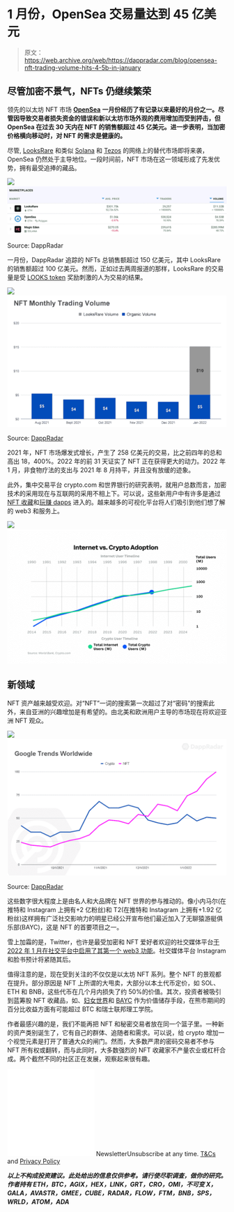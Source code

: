 # 1 月份，OpenSea 交易量达到 45 亿美元

> 原文：<https://web.archive.org/web/https://dappradar.com/blog/opensea-nft-trading-volume-hits-4-5b-in-january>

## 尽管加密不景气，NFTs 仍继续繁荣

领先的以太坊 NFT 市场 [**OpenSea**](https://web.archive.org/web/20221002010812/https://dappradar.com/multichain/marketplaces/opensea) **一月份经历了有记录以来最好的月份之一。尽管因导致交易者损失资金的错误和新以太坊市场外观的费用增加而受到抨击，但 OpenSea 在过去 30 天内在 NFT 的销售额超过 45 亿美元。进一步表明，当加密价格横向移动时，对 NFT 的需求是健康的。**

尽管, [LooksRare](https://web.archive.org/web/20221002010812/https://dappradar.com/ethereum/marketplaces/looksrare) 和类似 [Solana](https://web.archive.org/web/20221002010812/https://dappradar.com/rankings/protocol/solana) 和 [Tezos](https://web.archive.org/web/20221002010812/https://dappradar.com/rankings/protocol/tezos) 的网络上的替代市场即将来袭，OpenSea 仍然处于主导地位。一段时间前，NFT 市场在这一领域形成了先发优势，拥有最受追捧的藏品。

![](img/981a532e244ae52cafa9151bace0a9fa.png)![OpenSea NFT](img/3ad21df59458ada9ee70f3e9ce9c6048.png)

Source: DappRadar

一月份，DappRadar 追踪的 NFTs 总销售额超过 150 亿美元，其中 LooksRare 的销售额超过 100 亿美元。然而，正如过去两周报道的那样，LooksRare 的交易量是受 [LOOKS token](https://web.archive.org/web/20221002010812/https://dappradar.com/hub/token/eth/LOOKS?from=0xf4d2888d29d722226fafa5d9b24f9164c092421e) 奖励刺激的人为交易的结果。

![](img/eeeb1071da4fb53a4c62c2aa3f7ddb1e.png)![OpenSea NFT](img/e781ec883e6cef2dca3ee3bf8fc5e782.png)

Source: [DappRadar](https://web.archive.org/web/20221002010812/https://dappradar.com/)

2021 年，NFT 市场爆发式增长，产生了 258 亿美元的交易，比之前四年的总和高出 18，400%。2022 年的前 31 天证实了 NFT 正在获得更大的动力。2022 年 1 月，非食物疗法的支出与 2021 年 8 月持平，并且没有放缓的迹象。

此外，集中交易平台 crypto.com 和世界银行的研究表明，就用户总数而言，加密技术的采用现在与互联网的采用不相上下。可以说，这些新用户中有许多是通过 [NFT 收藏](https://web.archive.org/web/20221002010812/https://dappradar.com/nft)和[玩赚 dapps](https://web.archive.org/web/20221002010812/https://dappradar.com/rankings/category/games) 进入的。越来越多的可视化平台将人们吸引到他们想了解的 web3 和服务上。

![](img/a1876051736e6aaf1ef1fa26e6e25572.png)![](img/88caa9bb9196a87750d54da864d48e4d.png)

## 新领域

NFT 资产越来越受欢迎。对“NFT”一词的搜索第一次超过了对“密码”的搜索此外，来自亚洲的兴趣增加是有希望的。由北美和欧洲用户主导的市场现在将欢迎亚洲 NFT 观众。

![](img/502fe9deaddbcd6fc0f80b42082b8768.png)![OpenSea NFT](img/ccf458458cd866100b442d80a6fd6274.png)

Source: [DappRadar](https://web.archive.org/web/20221002010812/https://dappradar.com/)

这些数字很大程度上是由名人和大品牌在 NFT 世界的参与推动的。像小内马尔(在推特和 Instagram 上拥有+2 亿粉丝)和 T2(在推特和 Instagram 上拥有+1.92 亿粉丝)这样拥有广泛社交影响力的明星已经公开宣布他们最近加入了无聊猿游艇俱乐部(BAYC)，这是 NFT 的首要项目之一。

雪上加霜的是，Twitter，也许是最受加密和 NFT 爱好者欢迎的社交媒体平台[于 2022 年 1 月在社交平台中启用了其第一个 web3 功能](https://web.archive.org/web/20221002010812/https://dappradar.com/blog/twitter-launches-nft-profile-picture-verification/)。社交媒体平台 Instagram 和脸书预计将紧随其后。

值得注意的是，现在受到关注的不仅仅是以太坊 NFT 系列。整个 NFT 的景观都在提升。部分原因是 NFT 上所谓的大甩卖，大部分以本土代币定价，如 SOL、ETH 和 BNB，这些代币在几个月内损失了约 50%的价值。其次，投资者被吸引到蓝筹股 NFT 收藏品，如、[妇女世界](https://web.archive.org/web/20221002010812/https://dappradar.com/ethereum/collectibles/world-of-women)和 [BAYC](https://web.archive.org/web/20221002010812/https://dappradar.com/ethereum/collectibles/bored-ape-yacht-club) 作为价值储存手段，在熊市期间的百分比收益方面有可能超过 BTC 和瑞士联邦理工学院。

作者最感兴趣的是，我们不能再把 NFT 和秘密交易者放在同一个篮子里。一种新的资产类别诞生了，它有自己的群体、追随者和需求。可以说，给 crypto 增加一个视觉元素是打开了普通大众的闸门。然而，大多数严肃的密码交易者不参与 NFT 所有权或翻转，而与此同时，大多数强烈的 NFT 收藏家不产量农业或杠杆合成。两个截然不同的社区正在发展，观察起来很有趣。

![](img/6d5a4a2d609c56e1a5771717e54ba759.png) NewsletterUnsubscribe at any time. [T&Cs](https://web.archive.org/web/20221002010812/https://dappradar.com/terms) and [Privacy Policy](https://web.archive.org/web/20221002010812/https://dappradar.com/privacy-policy)

***以上不构成投资建议。此处给出的信息仅供参考。请行使尽职调查，做你的研究。作者持有 ETH，BTC，AGIX，HEX，LINK，GRT，CRO，OMI，不可变 X，GALA，AVASTR，GMEE，CUBE，RADAR，FLOW，FTM，BNB，SPS，WRLD，ATOM，ADA***